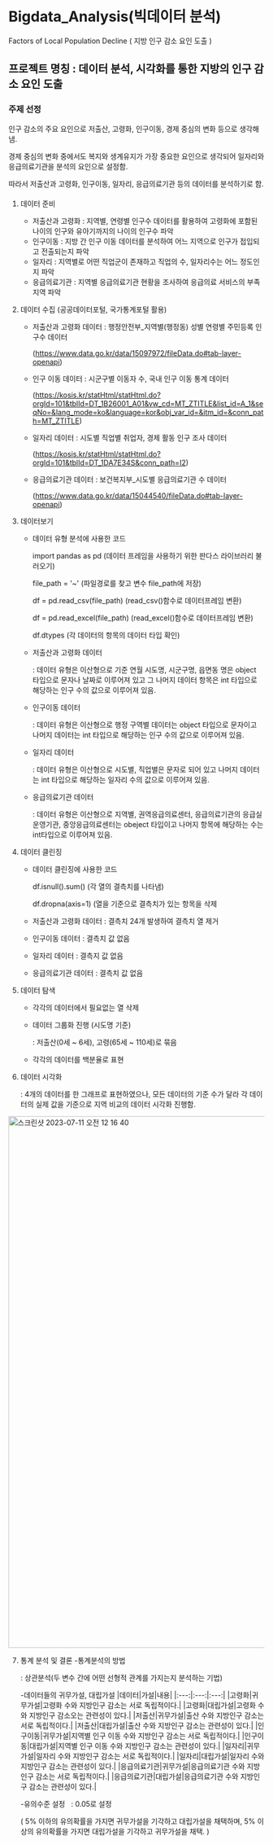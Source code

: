 # Bigdata_Analysis(빅데이터 분석)
Factors of Local Population Decline ( 지방 인구 감소 요인 도출 )

## 프로젝트 명칭 : 데이터 분석, 시각화를 통한 지방의 인구 감소 요인 도출

### 주제 선정
인구 감소의 주요 요인으로 저출산, 고령화, 인구이동, 경제 중심의 변화 등으로 생각해냄.

경제 중심의 변화 중에서도 복지와 생계유지가 가장 중요한 요인으로 생각되어 일자리와 응급의료기관을 분석의 요인으로 설정함.

따라서 저출산과 고령화, 인구이동, 일자리, 응급의료기관 등의 데이터를 분석하기로 함.

####
1. 데이터 준비
   - 저출산과 고령화 : 지역별, 연령별 인구수 데이터를 활용하여 고령화에 포함된 나이의 인구와 유아기까지의 나이의 인구수 파악
   - 인구이동 : 지방 간 인구 이동 데이터를 분석하여 어느 지역으로 인구가 접입되고 전출되는지 파악
   - 일자리 : 지역별로 어떤 직업군이 존재하고 직업의 수, 일자리수는 어느 정도인지 파악
   - 응급의료기관 : 지역별 응급의료기관 현황을 조사하여 응급의료 서비스의 부족 지역 파악

2. 데이터 수집 (공공데이터포털, 국가통계포털 활용)
   - 저출산과 고령화 데이터 : 행정안전부_지역별(행정동) 성별 연령별 주민등록 인구수 데이터

     (https://www.data.go.kr/data/15097972/fileData.do#tab-layer-openapi)
   - 인구 이동 데이터 : 시군구별 이동자 수, 국내 인구 이동 통계 데이터

     (https://kosis.kr/statHtml/statHtml.do?orgId=101&tblId=DT_1B26001_A01&vw_cd=MT_ZTITLE&list_id=A_1&seqNo=&lang_mode=ko&language=kor&obj_var_id=&itm_id=&conn_path=MT_ZTITLE)
   - 일자리 데이터 : 시도별 직업별 취업자, 경제 활동 인구 조사 데이터

     (https://kosis.kr/statHtml/statHtml.do?orgId=101&tblId=DT_1DA7E34S&conn_path=I2)
   - 응급의료기관 데이터 : 보건복지부_시도별 응급의료기관 수 데이터  

     (https://www.data.go.kr/data/15044540/fileData.do#tab-layer-openapi)
   
3. 데이터보기
   - 데이터 유형 분석에 사용한 코드

     import pandas as pd (데이터 프레임을 사용하기 위한 판다스 라이브러리 불러오기)
     
     file_path = '~' (파일경로를 찾고 변수 file_path에 저장)
     
     df = pd.read_csv(file_path) (read_csv()함수로 데이터프레임 변환)
     
     df = pd.read_excel(file_path) (read_excel()함수로 데이터프레임 변환)
     
     df.dtypes (각 데이터의 항목의 데이터 타입 확인)

   - 저출산과 고령화 데이터
     
     : 데이터 유형은 이산형으로 기준 연월 시도명, 시군구명, 읍면동 명은 object 타입으로 문자나 날짜로 이루어져 있고 그 나머지 데이터 항목은 int 타입으로 해당하는 인구 수의 값으로 이루어져 있음.

   - 인구이동 데이터
     
     : 데이터 유형은 이산형으로 행정 구역별 데이터는 object 타입으로 문자이고 나머지 데이터는 int 타입으로 해당하는 인구 수의 값으로 이루어져 있음.

   - 일자리 데이터

     : 데이터 유형은 이산형으로 시도별, 직업별은 문자로 되어 있고 나머지 데이터는 int 타입으로 해당하는 일자리 수의 값으로 이루어져 있음. 

   - 응급의료기관 데이터
     
     : 데이터 유형은 이산형으로 지역별, 권역응급의료센터, 응급의료기관의 응급실 운영기관, 중앙응급의료센터는 obeject 타입이고 나머지 항목에 해당하는 수는 int타입으로 이루어져 있음.


4. 데이터 클린징
   - 데이터 클린징에 사용한 코드

     df.isnull().sum() (각 열의 결측치를 나타냄)

     df.dropna(axis=1) (열을 기준으로 결측치가 있는 항목을 삭제

   - 저출산과 고령화 데이터 : 결측치 24개 발생하여 결측치 열 제거
   - 인구이동 데이터 : 결측치 값 없음
   - 일자리 데이터 : 결측지 값 없음
   - 응급의료기관 데이터 : 결측치 값 없음

5. 데이터 탐색
   - 각각의 데이터에서 필요없는 열 삭제
   - 데이터 그룹화 진행 (시도명 기준)

     : 저출산(0세 ~ 6세), 고령(65세 ~ 110세)로 묶음

   - 각각의 데이터를 백분율로 표현

6. 데이터 시각화

   : 4개의 데이터를 한 그래프로 표현하였으나, 모든 데이터의 기준 수가 달라 각 데이터의 실제 값을 기준으로 지역 비교의 데이터 시각화 진행함.
<img width="1045" alt="스크린샷 2023-07-11 오전 12 16 40" src="https://github.com/Seong-A/Bigdata_Analysis/assets/83965377/019586b5-4cc9-4b32-a33a-6561a6bdbd1a">

7. 통계 분석 및 결론 -통계분석의 방법

   : 상관분석(두 변수 간에 어떤 선형적 관계를 가지는지 분석하는 기법)

   -데이터들의 귀무가설, 대립가설
   |데이터|가설|내용|
   |:---:|:---:|:---:|
   |고령화|귀무가설|고령화 수와 지방인구 감소는 서로 독립적이다.|
   |고령화|대립가설|고령화 수와 지방인구 감소오는 관련성이 있다.|
   |저출산|귀무가설|출산 수와 지방인구 감소는 서로 독립적이다.|
   |저출산|대립가설|출산 수와 지방인구 감소는 관련성이 있다.|
   |인구이동|귀무가설|지역별 인구 이동 수와 지방인구 감소는 서로 독립적이다.|
   |인구이동|대립가설|지역별 인구 이동 수와 지방인구 감소는 관련성이 있다.|
   |일자리|귀무가설|일자리 수와 지방인구 감소는 서로 독립적이다.|
   |일자리|대립가설|일자리 수와 지방인구 감소는 관련성이 있다.|
   |응급의료기관|귀무가설|응급의료기관 수와 지방인구 감소는 서로 독립적이다.|
   |응급의료기관|대립가설|응급의료기관 수와 지방인구 감소는 관련성이 있다.|

   -유의수준 설정    : 0.05로 설정

   ( 5% 이하의 유의확률을 가지면 귀무가설을 기각하고 대립가설을 채택하며, 5% 이상의 유의확률을 가지면 대립가설을 기각하고 귀무가설을 채택. )
